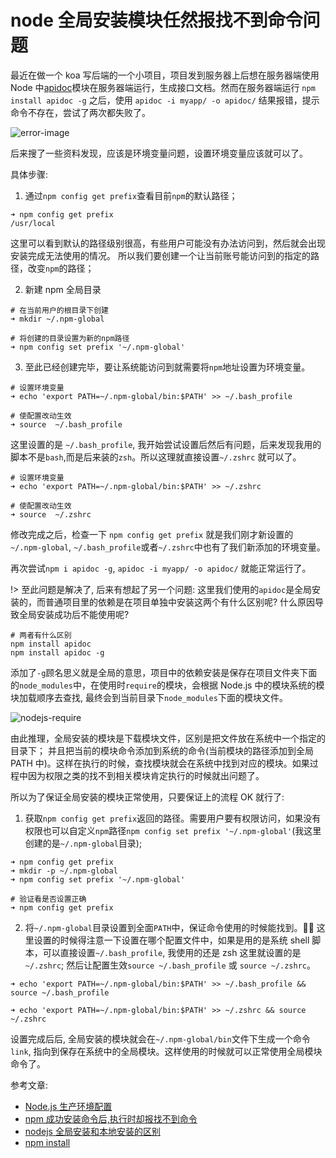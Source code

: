 # node 全局安装模块任然报找不到命令问题

最近在做一个 koa 写后端的一个小项目，项目发到服务器上后想在服务器端使用 Node 中[apidoc](http://apidocjs.com/)模块在服务器端运行，生成接口文档。然而在服务器端运行 `npm install apidoc -g` 之后，使用 `apidoc -i myapp/ -o apidoc/` 结果报错，提示命令不存在，尝试了两次都失败了。

![error-image](https://user-gold-cdn.xitu.io/2019/2/1/168a4db6a7712d98?w=838&h=518&f=png&s=77072)

后来搜了一些资料发现，应该是环境变量问题，设置环境变量应该就可以了。

具体步骤:

1. 通过`npm config get prefix`查看目前`npm`的默认路径；

```shell
➜ npm config get prefix
/usr/local
```

这里可以看到默认的路径级别很高，有些用户可能没有办法访问到，然后就会出现安装完成无法使用的情况。
所以我们要创建一个让当前账号能访问到的指定的路径，改变`npm`的路径；

2. 新建 npm 全局目录

```shell
# 在当前用户的根目录下创建
➜ mkdir ~/.npm-global

# 将创建的目录设置为新的npm路径
➜ npm config set prefix '~/.npm-global'
```

3. 至此已经创建完毕，要让系统能访问到就需要将`npm`地址设置为环境变量。

```shell
# 设置环境变量
➜ echo 'export PATH=~/.npm-global/bin:$PATH' >> ~/.bash_profile

# 使配置改动生效
➜ source  ~/.bash_profile
```

这里设置的是 `~/.bash_profile`, 我开始尝试设置后然后有问题，后来发现我用的脚本不是`bash`,而是后来装的`zsh`。所以这理就直接设置`~/.zshrc` 就可以了。

```shell
# 设置环境变量
➜ echo 'export PATH=~/.npm-global/bin:$PATH' >> ~/.zshrc

# 使配置改动生效
➜ source  ~/.zshrc
```

修改完成之后，检查一下 `npm config get prefix` 就是我们刚才新设置的 `~/.npm-global`, `~/.bash_profile`或者`~/.zshrc`中也有了我们新添加的环境变量。

再次尝试`npm i apidoc -g`, `apidoc -i myapp/ -o apidoc/` 就能正常运行了。

!> 至此问题是解决了, 后来有想起了另一个问题: 这里我们使用的`apidoc`是全局安装的，而普通项目里的依赖是在项目单独中安装这两个有什么区别呢? 什么原因导致全局安装成功后不能使用呢?

```shell
# 两者有什么区别
npm install apidoc
npm install apidoc -g
```

添加了`-g`顾名思义就是全局的意思，项目中的依赖安装是保存在项目文件夹下面的`node_modules`中，在使用时`require`的模块，会根据 Node.js 中的模块系统的模块加载顺序去查找, 最终会到当前目录下`node_modules`下面的模块文件。

![nodejs-require](http://www.runoob.com/wp-content/uploads/2014/03/nodejs-require.jpg)

由此推理，全局安装的模块是下载模块文件，区别是把文件放在系统中一个指定的目录下； 并且把当前的模块命令添加到系统的命令(当前模块的路径添加到全局 PATH 中)。这样在执行的时候，查找模块就会在系统中找到对应的模块。如果过程中因为权限之类的找不到相关模块肯定执行的时候就出问题了。

所以为了保证全局安装的模块正常使用，只要保证上的流程 OK 就行了:

1. 获取`npm config get prefix`返回的路径。需要用户要有权限访问，如果没有权限也可以自定义`npm`路径`npm config set prefix '~/.npm-global'`(我这里创建的是`~/.npm-global`目录);

```shell
➜ npm config get prefix
➜ mkdir -p ~/.npm-global
➜ npm config set prefix '~/.npm-global'

# 验证看是否设置正确
➜ npm config get prefix
```

2. 将`~/.npm-global`目录设置到全面`PATH`中，保证命令使用的时候能找到。 这里设置的时候得注意一下设置在哪个配置文件中，如果是用的是系统 shell 脚本，可以直接设置`~/.bash_profile`, 我使用的还是 zsh 这里就设置的是`~/.zshrc`; 然后让配置生效`source ~/.bash_profile` 或 `source ~/.zshrc`。

```shell
➜ echo 'export PATH=~/.npm-global/bin:$PATH' >> ~/.bash_profile && source ~/.bash_profile

➜ echo 'export PATH=~/.npm-global/bin:$PATH' >> ~/.zshrc && source ~/.zshrc
```

设置完成后后, 全局安装的模块就会在`~/.npm-global/bin`文件下生成一个命令`link`, 指向到保存在系统中的全局模块。这样使用的时候就可以正常使用全局模块命令了。

参考文章:

- [Node.js 生产环境配置](https://yq.aliyun.com/articles/462733)
- [npm 成功安装命令后,执行时却报找不到命令](https://blog.csdn.net/wirelessqa/article/details/53393248)
- [nodejs 全局安装和本地安装的区别](http://www.cnblogs.com/PeunZhang/p/5629329.html)
- [npm install](https://www.cnblogs.com/chyingp/p/npm-install-difference-between-local-global.html)


<div id="gitalk-container"></div>
<script>
  var gitalk = new Gitalk({
  clientID: 'f4cf3934cb701cb3eb66',
  clientSecret: '978c5b687161057c41859fda0b35bc17efccca5d',
  repo: 'https://github.com/aoxiaoqiang/aoxiaoqiang.github.io',
  owner: 'aoxiaoqiang',
  admin: ['aoxiaoqiang'],
  id: location.href,      // Ensure uniqueness and length less than 50
  distractionFreeMode: false  // Facebook-like distraction free mode
})

gitalk.render('gitalk-container');
</script>